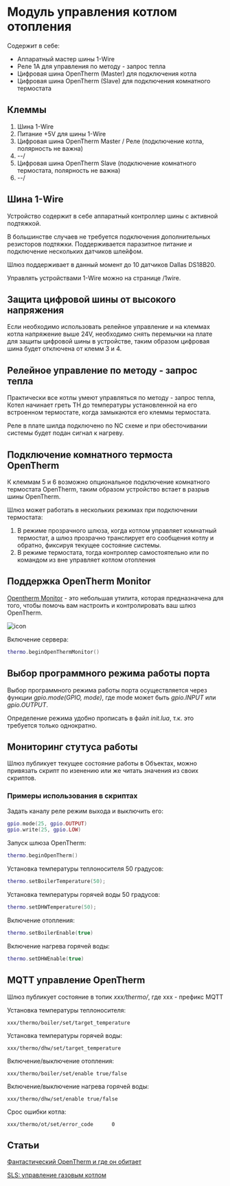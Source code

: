 # Модуль управления котлом отопления

Содержит в себе:
* Аппаратный мастер шины 1-Wire
* Реле 1A для управления по методу - запрос тепла
* Цифровая шина OpenTherm (Master) для подключения котла
* Цифровая шина OpenTherm (Slave) для подключения комнатного термостата

## Клеммы
1) Шина 1-Wire
2) Питание +5V для шины 1-Wire
3) Цифровая шина OpenTherm Master / Реле (подключение котла, полярность не важна)
4) --/
5) Цифровая шина OpenTherm Slave (подключение комнатного термостата, полярность не важна)
6) --/

## Шина 1-Wire
Устройство содержит в себе аппаратный контроллер шины с активной подтяжкой. 

В большинстве случаев не требуется подключения дополнительных резисторов подтяжки.
Поддерживается паразитное питание и подключение нескольких датчиков шлейфом.

Шлюз поддерживает в данный момент до 10 датчиков Dallas DS18B20.

Управлять устройствами 1-Wire можно на странице /1wire.

## Защита цифровой шины от высокого напряжения
Если необходимо использовать релейное управление и на клеммах котла напряжение выше 24V, 
необходимо снять перемычки на плате для защиты цифровой шины в устройстве, таким образом цифровая шина будет отключена от клемм 3 и 4.

## Релейное управление по методу - запрос тепла
Практически все котлы умеют управляться по методу - запрос тепла, Котел начинает греть ТН до температуры установленной на его встроенном термостате, 
когда замыкаются его клеммы термостата.

Реле в плате шилда подключено по NC схеме и при обесточивании системы будет подан сигнал к нагреву.

## Подключение комнатного термоста OpenTherm
К клеммам 5 и 6 возможно опциональное подключение комнатного термостата OpenTherm, таким образом устройство встает в разрыв шины OpenTherm.

Шлюз может работать в нескольких режимах при подключении термостата:
1) В режиме прозрачного шлюза, когда котлом управляет комнатный термостат, а шлюз прозрачно транслирует его сообщения котлу и обратно, фиксируя текущее состояние системы.
3) В режиме термостата, тогда контроллер самостоятельно или по командом из вне управляет котлом отопления

## Поддержка OpenTherm Monitor
[Opentherm Monitor](https://otgw.tclcode.com/otmonitor.html) - это небольшая утилита, которая предназначена для того, чтобы помочь вам настроить и контролировать ваш шлюз OpenTherm. 

![icon](https://otgw.tclcode.com/otmonitor1.png)

Включение сервера:
```lua
thermo.beginOpenThermMonitor()
```

## Выбор программного режима работы порта
Выбор программного режима работы порта осуществляется через функции *gpio.mode(GPIO, mode)*, где mode может быть *gpio.INPUT* или *gpio.OUTPUT*.

Определение режима удобно прописать в файл *init.lua*, т.к. это требуется только однократно.

## Мониторинг стутуса работы
Шлюз публикует текущее состояние работы в Объектах, можно привязать скрипт по изенению или же читать значения из своих скриптов.

### Примеры использования в скриптах

Задать каналу реле режим выхода и выключить его:
```lua
gpio.mode(25, gpio.OUTPUT)
gpio.write(25, gpio.LOW)
```

Запуск шлюза OpenTherm:
```lua
thermo.beginOpenTherm()
```

Установка температуры теплоносителя 50 градусов:
```lua
thermo.setBoilerTemperature(50);
```

Установка температуры горячей воды 50 градусов:
```lua
thermo.setDHWTemperature(50);
```

Включение отопления:
```lua
thermo.setBoilerEnable(true)
```

Включение нагрева горячей воды:
```lua
thermo.setDHWEnable(true)
```

## MQTT управление OpenTherm
Шлюз публикует состояние в топик *xxx/thermo/*, где xxx - префикс MQTT


Установка температуры теплоносителя:
```mqtt
xxx/thermo/boiler/set/target_temperature
```

Установка температуры горячей воды:
```mqtt
xxx/thermo/dhw/set/target_temperature
```

Включение/выключение отопления:
```mqtt
xxx/thermo/boiler/set/enable true/false
```

Включение/выключение нагрева горячей воды:
```mqtt
xxx/thermo/dhw/set/enable true/false
```

Срос ошибки котла:
```mqtt
xxx/thermo/ot/set/error_code      0
```

## Статьи
[Фантастический OpenTherm и где он обитает](https://homever.ru/?p=1417)

[SLS: управление газовым котлом](https://igorkandaurov.com/2022/10/12/sls-%D1%83%D0%BF%D1%80%D0%B0%D0%B2%D0%BB%D0%B5%D0%BD%D0%B8%D0%B5-%D0%B3%D0%B0%D0%B7%D0%BE%D0%B2%D1%8B%D0%BC-%D0%BA%D0%BE%D1%82%D0%BB%D0%BE%D0%BC/)

